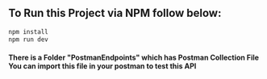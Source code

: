 


## To Run this Project via NPM follow below:

```bash
npm install
npm run dev
```

#### There is a Folder "PostmanEndpoints" which has Postman Collection File You can import this file in your postman to test this API

